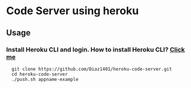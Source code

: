 # Code Server using heroku

## Usage </br>

### Install Heroku CLI and login. How to install Heroku CLI? [Click me](https://devcenter.heroku.com/articles/heroku-cli)

```
  git clone https://github.com/Diaz1401/heroku-code-server.git
  cd heroku-code-server
  ./push.sh appname-example
```
